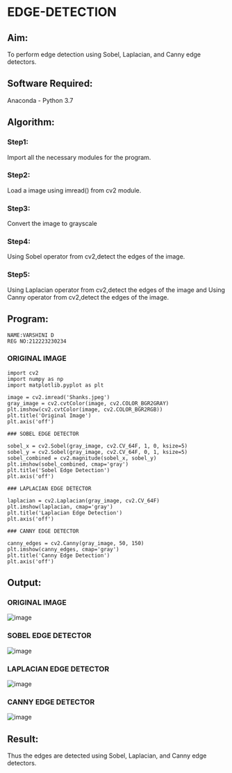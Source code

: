 # EDGE-DETECTION
## Aim:
To perform edge detection using Sobel, Laplacian, and Canny edge detectors.

## Software Required:
Anaconda - Python 3.7

## Algorithm:
### Step1:
Import all the necessary modules for the program.

### Step2:
Load a image using imread() from cv2 module.

### Step3:
Convert the image to grayscale

### Step4:
Using Sobel operator from cv2,detect the edges of the image.

### Step5:

Using Laplacian operator from cv2,detect the edges of the image and Using Canny operator from cv2,detect the edges of the image.

## Program:
```
NAME:VARSHINI D
REG NO:212223230234
```
### ORIGINAL IMAGE

```
import cv2
import numpy as np
import matplotlib.pyplot as plt

image = cv2.imread('Shanks.jpeg')
gray_image = cv2.cvtColor(image, cv2.COLOR_BGR2GRAY)
plt.imshow(cv2.cvtColor(image, cv2.COLOR_BGR2RGB))
plt.title('Original Image')
plt.axis('off')

### SOBEL EDGE DETECTOR

sobel_x = cv2.Sobel(gray_image, cv2.CV_64F, 1, 0, ksize=5) 
sobel_y = cv2.Sobel(gray_image, cv2.CV_64F, 0, 1, ksize=5)  
sobel_combined = cv2.magnitude(sobel_x, sobel_y)  
plt.imshow(sobel_combined, cmap='gray')
plt.title('Sobel Edge Detection')
plt.axis('off')

### LAPLACIAN EDGE DETECTOR

laplacian = cv2.Laplacian(gray_image, cv2.CV_64F)
plt.imshow(laplacian, cmap='gray')
plt.title('Laplacian Edge Detection')
plt.axis('off')

### CANNY EDGE DETECTOR

canny_edges = cv2.Canny(gray_image, 50, 150)
plt.imshow(canny_edges, cmap='gray')
plt.title('Canny Edge Detection')
plt.axis('off')  
```

## Output:
### ORIGINAL IMAGE
![image](https://github.com/user-attachments/assets/fb26e0d6-806d-4b90-bddd-a0751e5ac84d)

### SOBEL EDGE DETECTOR
![image](https://github.com/user-attachments/assets/39048d19-5731-44cf-adf0-0416ccdfa751)

### LAPLACIAN EDGE DETECTOR
![image](https://github.com/user-attachments/assets/30700dc6-df07-4657-ad84-dd54c3035bfa)

### CANNY EDGE DETECTOR
![image](https://github.com/user-attachments/assets/b426ff5e-cd0e-4a18-a654-04429b6ac653)

## Result:
Thus the edges are detected using Sobel, Laplacian, and Canny edge detectors.
